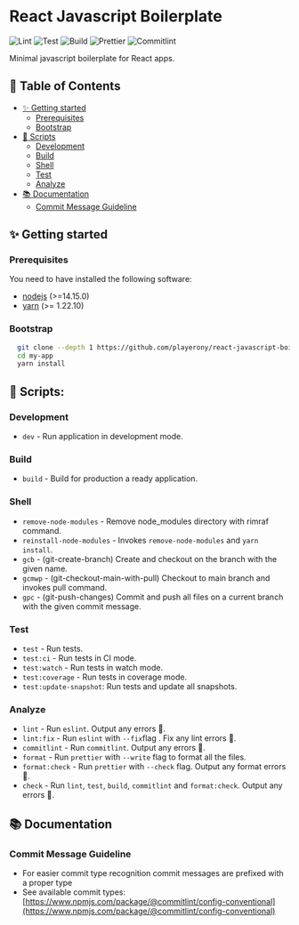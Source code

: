 # React Javascript Boilerplate

![Lint](https://github.com/playerony/react-javascript-boilerplate/workflows/lint/badge.svg)
![Test](https://github.com/playerony/react-javascript-boilerplate/workflows/test/badge.svg)
![Build](https://github.com/playerony/react-javascript-boilerplate/workflows/build/badge.svg)
![Prettier](https://github.com/playerony/react-javascript-boilerplate/workflows/prettier/badge.svg)
![Commitlint](https://github.com/playerony/react-javascript-boilerplate/workflows/commitlint/badge.svg)

Minimal javascript boilerplate for React apps.

## 📖 Table of Contents

- [✨ Getting started](#user-content--getting-started)
  - [Prerequisites](#prerequisites)
  - [Bootstrap](#bootstrap)
- [📜 Scripts](#user-content--scripts)
  - [Development](#development)
  - [Build](#build)
  - [Shell](#shell)
  - [Test](#test)
  - [Analyze](#analyze)
- [📚 Documentation](#user-content--documentation)
  - [Commit Message Guideline](#commit-message-guideline)

## ✨ Getting started

### Prerequisites

You need to have installed the following software:

- [nodejs](https://nodejs.org/en/) (>=14.15.0)
- [yarn](https://yarnpkg.com/) (>= 1.22.10)

### Bootstrap

```bash
  git clone --depth 1 https://github.com/playerony/react-javascript-boilerplate my-app
  cd my-app
  yarn install
```

## 📜 Scripts:

### Development

- `dev` - Run application in development mode.

### Build

- `build` - Build for production a ready application.

### Shell

- `remove-node-modules` - Remove node_modules directory with rimraf command.
- `reinstall-node-modules` - Invokes `remove-node-modules` and `yarn install`.
- `gcb` - (git-create-branch) Create and checkout on the branch with the given name.
- `gcmwp` - (git-checkout-main-with-pull) Checkout to main branch and invokes pull command.
- `gpc` - (git-push-changes) Commit and push all files on a current branch with the given commit message.

### Test

- `test` - Run tests.
- `test:ci` - Run tests in CI mode.
- `test:watch` - Run tests in watch mode.
- `test:coverage` - Run tests in coverage mode.
- `test:update-snapshot`: Run tests and update all snapshots.

### Analyze

- `lint` - Run `eslint`. Output any errors 🚨.
- `lint:fix` - Run `eslint` with `--fix`flag . Fix any lint errors 🚨.
- `commitlint` - Run `commitlint`. Output any errors 🚨.
- `format` - Run `prettier` with `--write` flag to format all the files.
- `format:check` - Run `prettier` with `--check` flag. Output any format errors 🚨.
- `check` - Run `lint`, `test`, `build`, `commitlint` and `format:check`. Output any errors 🚨.

## 📚 Documentation

### Commit Message Guideline

- For easier commit type recognition commit messages are prefixed with a proper type
- See available commit types: [https://www.npmjs.com/package/@commitlint/config-conventional](https://www.npmjs.com/package/@commitlint/config-conventional)
